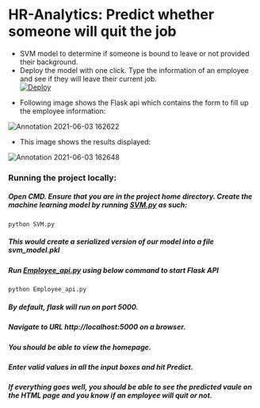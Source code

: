 # HR-Analytics: Predict whether someone will quit the job
- SVM model to determine if someone is bound to leave or not provided their background.
- Deploy the model with one click. Type the information of an employee and see if they will leave their current job.  
[![Deploy](https://www.herokucdn.com/deploy/button.svg)](https://hr-analytics-will-someone-quit.herokuapp.com)

* Following image shows the Flask api which contains the form to fill up the employee information:

![Annotation 2021-06-03 162622](https://user-images.githubusercontent.com/68852047/120635173-cb947580-c489-11eb-9e0d-5907ca7de54c.png)

* This image shows the results displayed:

![Annotation 2021-06-03 162648](https://user-images.githubusercontent.com/68852047/120635186-cfc09300-c489-11eb-9c7e-a825d0d6c310.png)


### Running the project locally:

##### Open CMD. Ensure that you are in the project home directory. Create the machine learning model by running [SVM.py](https://github.com/AnityaGan9urde/HR-Analytics-Will-someone-quit/edit/main/SVM.py) as such:

`python SVM.py`

##### This would create a serialized version of our model into a file svm_model.pkl

##### Run [Employee_api.py](https://github.com/AnityaGan9urde/HR-Analytics-Will-someone-quit/edit/main/Employee_api.py) using below command to start Flask API

`python Employee_api.py`

##### By default, flask will run on port 5000.

##### Navigate to URL http://localhost:5000 on a browser.

##### You should be able to view the homepage.

##### Enter valid values in all the input boxes and hit Predict.

##### If everything goes well, you should be able to see the predicted vaule on the HTML page and you know if an employee will quit or not.
